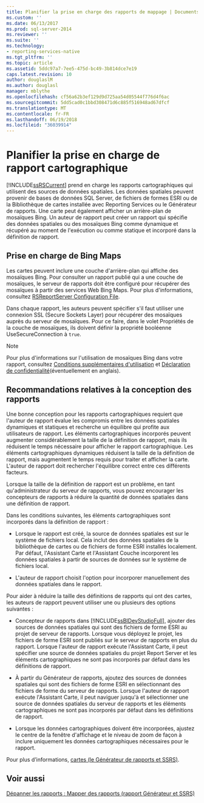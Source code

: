 ```yaml
---
title: Planifier la prise en charge des rapports de mappage | Documents Microsoft
ms.custom: ''
ms.date: 06/13/2017
ms.prod: sql-server-2014
ms.reviewer: ''
ms.suite: ''
ms.technology:
- reporting-services-native
ms.tgt_pltfrm: ''
ms.topic: article
ms.assetid: 5ddc97a7-7ee5-475d-bc49-3b814dce7e19
caps.latest.revision: 10
author: douglaslM
ms.author: douglasl
manager: mblythe
ms.openlocfilehash: cf56a62b3ef129d9d725aa54d05544f776d4f6ac
ms.sourcegitcommit: 5dd5cad0c1bbd308471d6c885f516948ad67dfcf
ms.translationtype: MT
ms.contentlocale: fr-FR
ms.lasthandoff: 06/19/2018
ms.locfileid: "36039914"
---
```

# <a name="plan-for-map-report-support"></a>Planifier la prise en charge de rapport cartographique
  [!INCLUDE[ssRSCurrent](../includes/ssrscurrent-md.md)] prend en charge les rapports cartographiques qui utilisent des sources de données spatiales. Les données spatiales peuvent provenir de bases de données SQL Server, de fichiers de formes ESRI ou de la Bibliothèque de cartes installée avec Reporting Services ou le Générateur de rapports. Une carte peut également afficher un arrière-plan de mosaïques Bing. Un auteur de rapport peut créer un rapport qui spécifie des données spatiales ou des mosaïques Bing comme dynamique et récupéré au moment de l'exécution ou comme statique et incorporé dans la définition de rapport.  
  
## <a name="support-for-bing-maps"></a>Prise en charge de Bing Maps  
 Les cartes peuvent inclure une couche d'arrière-plan qui affiche des mosaïques Bing. Pour consulter un rapport publié qui a une couche de mosaïques, le serveur de rapports doit être configuré pour récupérer des mosaïques à partir des services Web Bing Maps. Pour plus d'informations, consultez [RSReportServer Configuration File](report-server/rsreportserver-config-configuration-file.md).  
  
 Dans chaque rapport, les auteurs peuvent spécifier s'il faut utiliser une connexion SSL (Secure Sockets Layer) pour récupérer des mosaïques auprès du serveur de mosaïques. Pour ce faire, dans le volet Propriétés de la couche de mosaïques, ils doivent définir la propriété booléenne UseSecureConnection à `true`.  
  
> [!NOTE]  
>  Pour plus d'informations sur l'utilisation de mosaïques Bing dans votre rapport, consultez [Conditions supplémentaires d'utilisation](http://go.microsoft.com/fwlink/?LinkId=151371) et [Déclaration de confidentialité](http://go.microsoft.com/fwlink/?LinkId=151372)(éventuellement en anglais).  
  
## <a name="report-design-recommendations"></a>Recommandations relatives à la conception des rapports  
 Une bonne conception pour les rapports cartographiques requiert que l'auteur de rapport évalue les compromis entre les données spatiales dynamiques et statiques et recherche un équilibre qui profite aux utilisateurs de rapport. Les éléments cartographiques incorporés peuvent augmenter considérablement la taille de la définition de rapport, mais ils réduisent le temps nécessaire pour afficher le rapport cartographique. Les éléments cartographiques dynamiques réduisent la taille de la définition de rapport, mais augmentent le temps requis pour traiter et afficher la carte. L'auteur de rapport doit rechercher l'équilibre correct entre ces différents facteurs.  
  
 Lorsque la taille de la définition de rapport est un problème, en tant qu'administrateur du serveur de rapports, vous pouvez encourager les concepteurs de rapports à réduire la quantité de données spatiales dans une définition de rapport.  
  
 Dans les conditions suivantes, les éléments cartographiques sont incorporés dans la définition de rapport :  
  
-   Lorsque le rapport est créé, la source de données spatiales est sur le système de fichiers local. Cela inclut des données spatiales de la bibliothèque de cartes ou de fichiers de forme ESRI installés localement. Par défaut, l'Assistant Carte et l'Assistant Couche incorporent les données spatiales à partir de sources de données sur le système de fichiers local.  
  
-   L'auteur de rapport choisit l'option pour incorporer manuellement des données spatiales dans le rapport.  
  
 Pour aider à réduire la taille des définitions de rapports qui ont des cartes, les auteurs de rapport peuvent utiliser une ou plusieurs des options suivantes :  
  
-   Concepteur de rapports dans [!INCLUDE[ssBIDevStudioFull](../includes/ssbidevstudiofull-md.md)], ajouter des sources de données spatiales qui sont des fichiers de forme ESRI au projet de serveur de rapports. Lorsque vous déployez le projet, les fichiers de forme ESRI sont publiés sur le serveur de rapports en plus du rapport. Lorsque l'auteur de rapport exécute l'Assistant Carte, il peut spécifier une source de données spatiales du projet Report Server et les éléments cartographiques ne sont pas incorporés par défaut dans les définitions de rapport.  
  
-   À partir du Générateur de rapports, ajoutez des sources de données spatiales qui sont des fichiers de forme ESRI en sélectionnant des fichiers de forme du serveur de rapports. Lorsque l'auteur de rapport exécute l'Assistant Carte, il peut naviguer jusqu'à et sélectionner une source de données spatiales du serveur de rapports et les éléments cartographiques ne sont pas incorporés par défaut dans les définitions de rapport.  
  
-   Lorsque les données cartographiques doivent être incorporées, ajustez le centre de la fenêtre d'affichage et le niveau de zoom de façon à inclure uniquement les données cartographiques nécessaires pour le rapport.  
  
 Pour plus d’informations, [cartes &#40;le Générateur de rapports et SSRS&#41;](report-design/maps-report-builder-and-ssrs.md).  
  
## <a name="see-also"></a>Voir aussi  
 [Dépanner les rapports : Mapper des rapports &#40;rapport Générateur et SSRS&#41;](report-design/troubleshoot-reports-map-reports-report-builder-and-ssrs.md)  
  
  